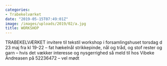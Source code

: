 ```yaml
---
categories:
- Trabekelværket
date: "2019-05-15T07:49:01Z"
image: /images/uploads/2019/02/a.jpg
title: WORKSHOP
---
```


TRABEKELVÆRKET invitere til tekstil workshop i forsamlingshuset torsdag d 23 maj fra kl 19-22 – fat hækelnål strikkepinde, nål og tråd, og stof rester og garn – hvis det vækker interesse og nysgerrighed så meld til hos Vibeke Andreasen på 52236472 – vel mødt